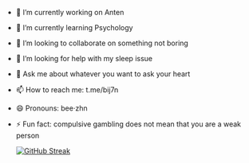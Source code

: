 <!--
**bij7n/bij7n** is a ✨ _special_ ✨ repository because its `README.md` (this file) appears on your GitHub profile.
Here are some ideas to get you started:
- 🔭 I’m currently working on ...
- 🌱 I’m currently learning ...
- 👯 I’m looking to collaborate on ...
- 🤔 I’m looking for help with ...
- 💬 Ask me about ...
- 📫 How to reach me: ...
- 😄 Pronouns: ...
- ⚡ Fun fact: ...
-->
- 🔭 I’m currently working on Anten
- 🌱 I’m currently learning Psychology
- 👯 I’m looking to collaborate on something not boring
- 🤔 I’m looking for help with my sleep issue 
- 💬 Ask me about whatever you want to ask your heart
- 📫 How to reach me: t.me/bij7n
- 😄 Pronouns: bee·zhn
- ⚡ Fun fact: compulsive gambling does not mean that you are a weak person

   [![GitHub Streak](https://streak-stats.demolab.com/?user=bij7n)](https://git.io/streak-stats)
